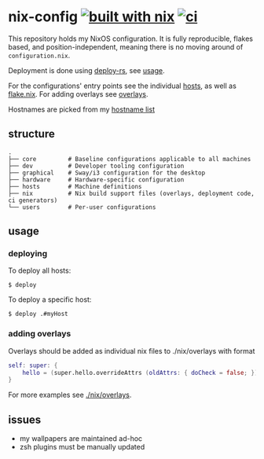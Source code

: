 # nix-config [![built with nix](https://builtwithnix.org/badge.svg)](https://builtwithnix.org) [![ci](https://github.com/lovesegfault/nix-config/actions/workflows/ci.yaml/badge.svg)](https://github.com/lovesegfault/nix-config/actions/workflows/ci.yaml)

This repository holds my NixOS configuration. It is fully reproducible, flakes
based, and position-independent, meaning there is no moving around of
`configuration.nix`.

Deployment is done using [deploy-rs], see [usage](#usage).

For the configurations' entry points see the individual [hosts], as well as
[flake.nix]. For adding overlays see [overlays](#overlays).

Hostnames are picked from my [hostname list][hostnames]

## structure

```
.
├── core         # Baseline configurations applicable to all machines
├── dev          # Developer tooling configuration
├── graphical    # Sway/i3 configuration for the desktop
├── hardware     # Hardware-specific configuration
├── hosts        # Machine definitions
├── nix          # Nix build support files (overlays, deployment code, ci generators)
└── users        # Per-user configurations
```

## usage

### deploying
To deploy all hosts:

```console
$ deploy
```

To deploy a specific host:

```console
$ deploy .#myHost
```

### adding overlays

Overlays should be added as individual nix files to ./nix/overlays with format

```nix
self: super: {
    hello = (super.hello.overrideAttrs (oldAttrs: { doCheck = false; }));
}
```

For more examples see [./nix/overlays][overlays].

## issues

* my wallpapers are maintained ad-hoc
* zsh plugins must be manually updated

[deploy-rs]: https://github.com/serokell/deploy-rs
[hosts]: https://github.com/lovesegfault/nix-config/blob/master/hosts
[flake.nix]: https://github.com/lovesegfault/nix-config/blob/master/flake.nix
[hostnames]: https://gist.github.com/2a059213162c190f125c16a8d4463043
[overlays]: https://github.com/lovesegfault/nix-config/blob/master/nix/overlays
